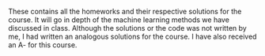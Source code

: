 These contains all the homeworks and their respective solutions for the course. It will go in depth of the machine learning methods we have discussed in class. Although the solutions or the code was not written by me, I had written an analogous solutions for the course. I have also received an A- for this course.
